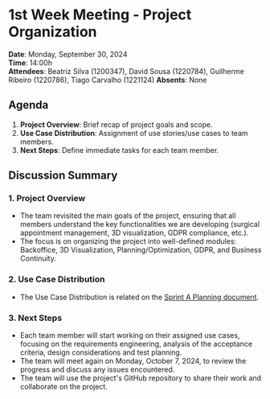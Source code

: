 # 1st Week Meeting - Project Organization

**Date**: Monday, September 30, 2024  
**Time**: 14:00h  
**Attendees**: Beatriz Silva (1200347), David Sousa (1220784), Guilherme Ribeiro (1220786), Tiago Carvalho (1221124)
**Absents**: None

## Agenda

1. **Project Overview**: Brief recap of project goals and scope.
2. **Use Case Distribution**: Assignment of use stories/use cases to team members.
3. **Next Steps**: Define immediate tasks for each team member.

## Discussion Summary

### 1. Project Overview

- The team revisited the main goals of the project, ensuring that all members understand the key functionalities we are developing (surgical appointment management, 3D visualization, GDPR compliance, etc.).
- The focus is on organizing the project into well-defined modules: Backoffice, 3D Visualization, Planning/Optimization, GDPR, and Business Continuity.

### 2. Use Case Distribution

- The Use Case Distribution is related on the [Sprint A Planning document](../SprintAPlanning.md).

### 3. Next Steps

- Each team member will start working on their assigned use cases, focusing on the requirements engineering, analysis of the acceptance criteria, design considerations and test planning.
- The team will meet again on Monday, October 7, 2024, to review the progress and discuss any issues encountered.
- The team will use the project's GitHub repository to share their work and collaborate on the project.
